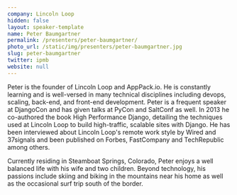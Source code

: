 ```yaml
---
company: Lincoln Loop
hidden: false
layout: speaker-template
name: Peter Baumgartner
permalink: /presenters/peter-baumgartner/
photo_url: /static/img/presenters/peter-baumgartner.jpg
slug: peter-baumgartner
twitter: ipmb
website: null
---
```


Peter is the founder of Lincoln Loop and AppPack.io. He is constantly learning and is well-versed in many technical disciplines including devops, scaling, back-end, and front-end development. Peter is a frequent speaker at DjangoCon and has given talks at PyCon and SaltConf as well. In 2013 he co-authored the book High Performance Django, detailing the techniques used at Lincoln Loop to build high-traffic, scalable sites with Django. He has been interviewed about Lincoln Loop's remote work style by Wired and 37signals and been published on Forbes, FastCompany and TechRepublic among others.

Currently residing in Steamboat Springs, Colorado, Peter enjoys a well balanced life with his wife and two children. Beyond technology, his passions include skiing and biking in the mountains near his home as well as the occasional surf trip south of the border.
